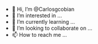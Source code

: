 - 👋 Hi, I’m @Carlosgcobian
- 👀 I’m interested in ...
- 🌱 I’m currently learning ...
- 💞️ I’m looking to collaborate on ...
- 📫 How to reach me ...

<!---
Carlosgcobian/Carlosgcobian is a ✨ special ✨ repository because its `README.md` (this file) appears on your GitHub profile.
You can click the Preview link to take a look at your changes.
--->
